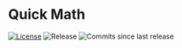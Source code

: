 # Quick Math
[![License](https://img.shields.io/github/license/bsoyka/quick-maths.svg)](https://github.com/bsoyka/quick-maths/blob/master/LICENSE)
![Release](https://img.shields.io/github/release/bsoyka/quick-maths.svg)
![Commits since last release](https://img.shields.io/github/commits-since/bsoyka/quick-maths/latest.svg)
